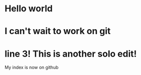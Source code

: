 # Hello world
# I can't wait to work on git
# line 3! This is another solo edit!
My index is now on github
